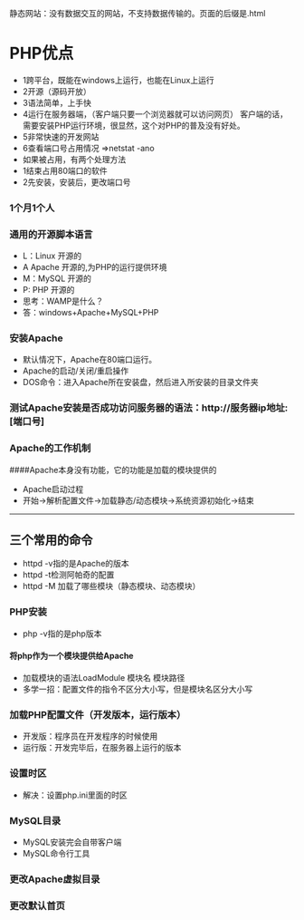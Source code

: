 
静态网站：没有数据交互的网站，不支持数据传输的。页面的后缀是.html
# PHP优点
* 1跨平台，既能在windows上运行，也能在Linux上运行
* 2开源（源码开放）
* 3语法简单，上手快
* 4运行在服务器端，（客户端只要一个浏览器就可以访问网页）
客户端的话，需要安装PHP运行环境，很显然，这个对PHP的普及没有好处。
* 5非常快速的开发网站
* 6查看端口号占用情况 =>netstat -ano
* 如果被占用，有两个处理方法
* 1结束占用80端口的软件
* 2先安装，安装后，更改端口号
### 1个月1个人
### 通用的开源脚本语言
* L：Linux   开源的
* A Apache   开源的,为PHP的运行提供环境
* M：MySQL    开源的
* P: PHP     开源的
* 思考：WAMP是什么？
* 答：windows+Apache+MySQL+PHP
### 安装Apache
* 默认情况下，Apache在80端口运行。
* Apache的启动/关闭/重启操作
* DOS命令：进入Apache所在安装盘，然后进入所安装的目录文件夹
### 测试Apache安装是否成功访问服务器的语法：http://服务器ip地址:[端口号]
### Apache的工作机制
####Apache本身没有功能，它的功能是加载的模块提供的
* Apache启动过程
* 开始->解析配置文件->加载静态/动态模块->系统资源初始化->结束
***
## 三个常用的命令
* httpd -v指的是Apache的版本
* httpd -t检测阿帕奇的配置
* httpd -M 加载了哪些模块（静态模块、动态模块）
### PHP安装
* php -v指的是php版本
#### 将php作为一个模块提供给Apache
* 加载模块的语法LoadModule 模块名 模块路径
* 多学一招：配置文件的指令不区分大小写，但是模块名区分大小写
### 加载PHP配置文件（开发版本，运行版本）
* 开发版：程序员在开发程序的时候使用
* 运行版：开发完毕后，在服务器上运行的版本
### 设置时区
* 解决：设置php.ini里面的时区
### MySQL目录
* MySQL安装完会自带客户端
* MySQL命令行工具
### 更改Apache虚拟目录
### 更改默认首页
